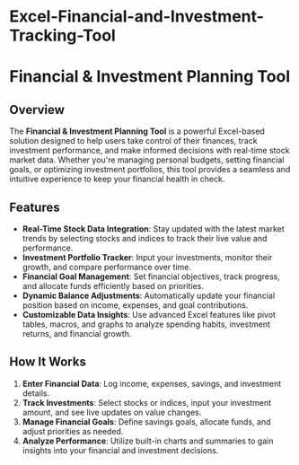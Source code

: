 # Excel-Financial-and-Investment-Tracking-Tool
# Financial & Investment Planning Tool

## Overview
The **Financial & Investment Planning Tool** is a powerful Excel-based solution designed to help users take control of their finances, track investment performance, and make informed decisions with real-time stock market data. Whether you're managing personal budgets, setting financial goals, or optimizing investment portfolios, this tool provides a seamless and intuitive experience to keep your financial health in check.

## Features
- **Real-Time Stock Data Integration**: Stay updated with the latest market trends by selecting stocks and indices to track their live value and performance.
- **Investment Portfolio Tracker**: Input your investments, monitor their growth, and compare performance over time.
- **Financial Goal Management**: Set financial objectives, track progress, and allocate funds efficiently based on priorities.
- **Dynamic Balance Adjustments**: Automatically update your financial position based on income, expenses, and goal contributions.
- **Customizable Data Insights**: Use advanced Excel features like pivot tables, macros, and graphs to analyze spending habits, investment returns, and financial growth.

## How It Works
1. **Enter Financial Data**: Log income, expenses, savings, and investment details.
2. **Track Investments**: Select stocks or indices, input your investment amount, and see live updates on value changes.
3. **Manage Financial Goals**: Define savings goals, allocate funds, and adjust priorities as needed.
4. **Analyze Performance**: Utilize built-in charts and summaries to gain insights into your financial and investment decisions.


